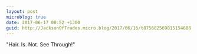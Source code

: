 ```yaml
---
layout: post
microblog: true
date: 2017-06-17 00:52 +1300
guid: http://JacksonOfTrades.micro.blog/2017/06/16/t875682569815154688.html
---
```

"Hair. Is. Not. See Through!"
